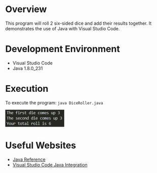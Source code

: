 # Overview

This program will roll 2 six-sided dice and add their results together. It demonstrates the use of Java with Visual Studio Code.

# Development Environment

* Visual Studio Code
* Java 1.8.0_231

# Execution

To execute the program: `java DiceRoller.java`

![Program Screenshot showing example dice roll](java03.JPG)

# Useful Websites

* [Java Reference](https://docs.oracle.com/en/java/)
* [Visual Studio Code Java Integration](https://code.visualstudio.com/docs/languages/java)
